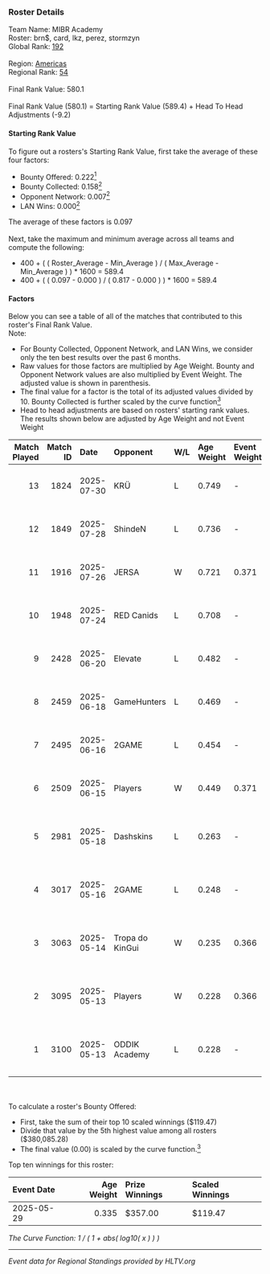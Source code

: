 ### Roster Details<br />
Team Name: MIBR Academy<br />
Roster: brn$, card, lkz, perez, stormzyn<br />
Global Rank: [192](../../standings_global_2025_10_06.md)<br />
<br />
Region: [Americas]( ../../standings_americas_2025_10_06.md)<br />
Regional Rank: [54]( ../../standings_americas_2025_10_06.md)<br />
<br />
Final Rank Value:  580.1<br />
<br />
Final Rank Value (580.1) = Starting Rank Value (589.4) + Head To Head Adjustments (-9.2)<br />

#### Starting Rank Value<br />
To figure out a rosters's Starting Rank Value, first take the average of these four factors:<br />
- Bounty Offered: 0.222[<sup>1</sup>](#table2)
- Bounty Collected: 0.158[<sup>2</sup>](#table1)
- Opponent Network: 0.007[<sup>2</sup>](#table1)
- LAN Wins: 0.000[<sup>2</sup>](#table1)

The average of these factors is 0.097<br />
<br />
Next, take the maximum and minimum average across all teams and compute the following:<br />
- 400 + ( ( Roster_Average - Min_Average ) / ( Max_Average - Min_Average ) ) * 1600 = 589.4
- 400 + ( ( 0.097 - 0.000 ) / ( 0.817 - 0.000 ) ) * 1600 = 589.4


#### Factors<br />
Below you can see a table of all of the matches that contributed to this roster's Final Rank Value.<br />
Note:<br />

- For Bounty Collected, Opponent Network, and LAN Wins, we consider only the ten best results over the past 6 months.
- Raw values for those factors are multiplied by Age Weight. Bounty and Opponent Network values are also multiplied by Event Weight. The adjusted value is shown in parenthesis.
- The final value for a factor is the total of its adjusted values divided by 10. Bounty Collected is further scaled by the curve function[<sup>3</sup>](#curveFunction)
- Head to head adjustments are based on rosters' starting rank values. The results shown below are adjusted by Age Weight and not Event Weight
<span id="table1"></span><br />


| Match Played | Match ID | Date       | Opponent        | W/L | Age Weight | Event Weight | Bounty Collected | Opponent Network | LAN Wins  | H2H Adj. | Roster                                |
| -: | -: | :- | :- | :- | :- | :- | :- | :- | :- | -: | :- |
|           13 |     1824 | 2025-07-30 | KRÜ             | L   | 0.749      | -            | -                | -                | -         |    -6.96 | brn$, card, lkz, perez, stormzyn      |
|           12 |     1849 | 2025-07-28 | ShindeN         | L   | 0.736      | -            | -                | -                | -         |    -2.63 | brn$, card, lkz, perez, stormzyn      |
|           11 |     1916 | 2025-07-26 | JERSA           | W   | 0.721      | 0.371        | 0.000 (0.000)    | 0.057 (0.015)    | 0 (0.000) |     8.15 | brn$, card, lkz, perez, stormzyn      |
|           10 |     1948 | 2025-07-24 | RED Canids      | L   | 0.708      | -            | -                | -                | -         |    -0.77 | brn$, card, lkz, perez, stormzyn      |
|            9 |     2428 | 2025-06-20 | Elevate         | L   | 0.482      | -            | -                | -                | -         |    -8.87 | brn$, card, lkz, perez, stormzyn      |
|            8 |     2459 | 2025-06-18 | GameHunters     | L   | 0.469      | -            | -                | -                | -         |    -3.27 | brn$, card, lkz, perez, stormzyn      |
|            7 |     2495 | 2025-06-16 | 2GAME           | L   | 0.454      | -            | -                | -                | -         |    -1.83 | brn$, card, lkz, perez, stormzyn      |
|            6 |     2509 | 2025-06-15 | Players         | W   | 0.449      | 0.371        | 0.000 (0.000)    | 0.229 (0.038)    | 0 (0.000) |     6.28 | brn$, card, lkz, perez, stormzyn      |
|            5 |     2981 | 2025-05-18 | Dashskins       | L   | 0.263      | -            | -                | -                | -         |    -2.51 | brn$, card, fokiu, perez, stormzyn    |
|            4 |     3017 | 2025-05-16 | 2GAME           | L   | 0.248      | -            | -                | -                | -         |    -1.01 | brn$, card, fokiu, perez, stormzyn    |
|            3 |     3063 | 2025-05-14 | Tropa do KinGui | W   | 0.235      | 0.366        | 0.000 (0.000)    | 0.144 (0.012)    | 0 (0.000) |     4.11 | brn$, card, perez, RenanZin, stormzyn |
|            2 |     3095 | 2025-05-13 | Players         | W   | 0.228      | 0.366        | 0.000 (0.000)    | 0.010 (0.001)    | 0 (0.000) |     3.76 | brn$, card, perez, RenanZin, stormzyn |
|            1 |     3100 | 2025-05-13 | ODDIK Academy   | L   | 0.228      | -            | -                | -                | -         |    -3.67 | brn$, card, perez, RenanZin, stormzyn |

<br />
<span id="table2"></span><br />
To calculate a roster's Bounty Offered:<br />

- First, take the sum of their top 10 scaled winnings ($119.47)
- Divide that value by the 5th highest value among all rosters ($380,085.28)
- The final value (0.00) is scaled by the curve function.[<sup>3</sup>](#curveFunction)

Top ten winnings for this roster:<br />

| Event Date | Age Weight | Prize Winnings | Scaled Winnings |
| :- | -: | :- | :- |
| 2025-05-29 |      0.335 | $357.00        | $119.47         |


<span id="curveFunction"></span>_The Curve Function: 1 / ( 1 + abs( log10( x ) ) )_<br />

---
_Event data for Regional Standings provided by HLTV.org_<br />
